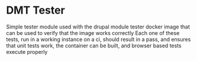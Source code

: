 # DMT Tester

Simple tester module used with the drupal module tester docker image that can be used to verify that the image works correctly
Each one of these tests, run in a working instance on a ci, should result in a pass, and ensures that unit tests work,
the container can be built, and browser based tests execute properly